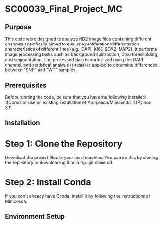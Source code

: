 # SC00039_Final_Project_MC
## Purpose
This code were designed to analyze ND2 image files containing different channels specifically aimed to evaluate proliferation/differentiation characteristics of different lines (e.g., DAPI, KI67, SOX2, MAP2). It performs image processing tasks such as background subtraction, Otsu thresholding, and segmentation. The processed data is normalized using the DAPI channel, and statistical analysis (t-tests) is applied to determine differences between "SNP" and "WT" samples.
## Prerequisites
Before running the code, be sure that you have the following installed:
1)Conda or use an existing installation of Anaconda/Miniconda.
2)Python 3.9
## Installation
# Step 1: Clone the Repository
Download the project files to your local machine. You can do this by cloning the repository or downloading it as a zip.
git clone <repository-url>
cd <project-folder>
# Step 2: Install Conda
If you don't already have Conda, install it by following the instructions at Miniconda.
## Environment Setup
